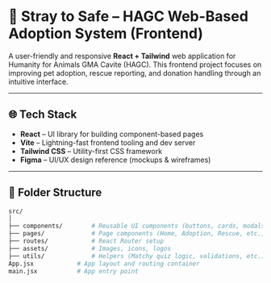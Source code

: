 # 🐾 Stray to Safe – HAGC Web-Based Adoption System (Frontend)

A user-friendly and responsive **React + Tailwind** web application for Humanity for Animals GMA Cavite (HAGC). This frontend project focuses on improving pet adoption, rescue reporting, and donation handling through an intuitive interface.

---

## 🌐 Tech Stack

- **React** – UI library for building component-based pages  
- **Vite** – Lightning-fast frontend tooling and dev server  
- **Tailwind CSS** – Utility-first CSS framework  
- **Figma** – UI/UX design reference (mockups & wireframes)

---

## 📁 Folder Structure

```bash
src/
│
├── components/        # Reusable UI components (buttons, cards, modals)
├── pages/             # Page components (Home, Adoption, Rescue, etc.)
├── routes/            # React Router setup
├── assets/            # Images, icons, logos
├── utils/             # Helpers (Matchy quiz logic, validations, etc.)
App.jsx            # App layout and routing container
main.jsx           # App entry point